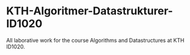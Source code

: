 # KTH-Algoritmer-Datastrukturer-ID1020
All laborative work for the course Algorithms and Datastructures at KTH ID1020.
